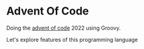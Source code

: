 # Advent Of Code

Doing the [advent of code](https://adventofcode.com) 2022 using Groovy.

Let's explore features of this programming language

